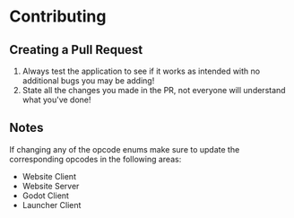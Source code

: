 # Contributing
## Creating a Pull Request
1. Always test the application to see if it works as intended with no additional bugs you may be adding!
2. State all the changes you made in the PR, not everyone will understand what you've done!

## Notes
If changing any of the opcode enums make sure to update the corresponding opcodes in the following areas:
- Website Client
- Website Server
- Godot Client
- Launcher Client
